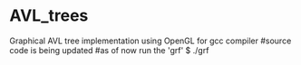 # AVL_trees
Graphical AVL tree implementation using OpenGL for gcc compiler
#source code is being updated
#as of now run the 'grf'
$ ./grf 
